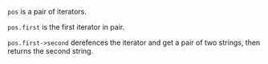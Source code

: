 `pos` is a pair of iterators.

`pos.first` is the first iterator in pair.

`pos.first->second` derefences the iterator and get a pair of two strings, then returns the second string.
